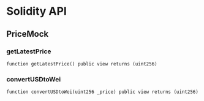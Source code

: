 # Solidity API

## PriceMock

### getLatestPrice

```solidity
function getLatestPrice() public view returns (uint256)
```

### convertUSDtoWei

```solidity
function convertUSDtoWei(uint256 _price) public view returns (uint256)
```

